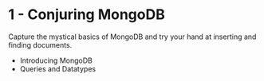 # 1 - Conjuring MongoDB
Capture the mystical basics of MongoDB and try your hand at inserting and finding documents.

- Introducing MongoDB
- Queries and Datatypes
